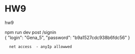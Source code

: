 # HW9
hw9

npm run dev
post   /signin      
      {
            "login": "Gena_5",
            "password": "b9a1527cdc938b6fdc56"
      }

      net access  - anyIp allowwed
